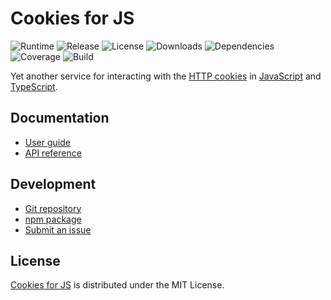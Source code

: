 # Cookies for JS
![Runtime](https://img.shields.io/badge/node-%3E%3D10.15-brightgreen.svg) ![Release](https://img.shields.io/npm/v/@cedx/cookies.svg) ![License](https://img.shields.io/npm/l/@cedx/cookies.svg) ![Downloads](https://img.shields.io/npm/dt/@cedx/cookies.svg) ![Dependencies](https://david-dm.org/cedx/cookies.js.svg) ![Coverage](https://coveralls.io/repos/github/cedx/cookies.js/badge.svg) ![Build](https://travis-ci.org/cedx/cookies.js.svg)

Yet another service for interacting with the [HTTP cookies](https://developer.mozilla.org/en-US/docs/Web/HTTP/Cookies) in [JavaScript](https://developer.mozilla.org/en-US/docs/Web/JavaScript) and [TypeScript](https://www.typescriptlang.org).

## Documentation
- [User guide](https://dev.belin.io/cookies.js)
- [API reference](https://dev.belin.io/cookies.js/api)

## Development
- [Git repository](https://github.com/cedx/cookies.js)
- [npm package](https://www.npmjs.com/package/@cedx/cookies)
- [Submit an issue](https://github.com/cedx/cookies.js/issues)

## License
[Cookies for JS](https://dev.belin.io/cookies.js) is distributed under the MIT License.

